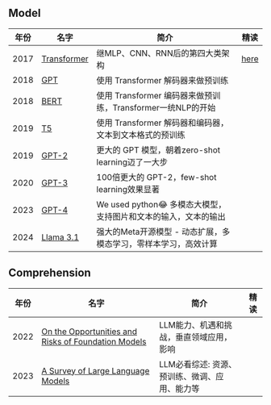 ## Model

| 年份 | 名字                                                                                                                           | 简介                                                            | 精读                                |
| ---- | ------------------------------------------------------------------------------------------------------------------------------ | --------------------------------------------------------------- | ----------------------------------- |
| 2017 | [Transformer](https://arxiv.org/abs/1706.03762)                                                                                | 继MLP、CNN、RNN后的第四大类架构                                 | [here](./paper-note/transformer.md) |
| 2018 | [GPT](https://s3-us-west-2.amazonaws.com/openai-assets/research-covers/language-unsupervised/language_understanding_paper.pdf) | 使用 Transformer 解码器来做预训练                               |                                     |
| 2018 | [BERT](https://arxiv.org/abs/1810.04805)                                                                                       | 使用 Transformer 编码器来做预训练，Transformer一统NLP的开始     |                                     |
| 2019 | [T5](https://arxiv.org/pdf/1910.10683)                                                                                         | 使用 Transformer 解码器和编码器，文本到文本格式的预训练         |                                     |
| 2019 | [GPT-2](https://d4mucfpksywv.cloudfront.net/better-language-models/language_models_are_unsupervised_multitask_learners.pdf)    | 更大的 GPT 模型，朝着zero-shot learning迈了一大步               |                                     |
| 2020 | [GPT-3](https://arxiv.org/abs/2005.14165)                                                                                      | 100倍更大的 GPT-2，few-shot learning效果显著                    |                                     |
| 2023 | [GPT-4](https://cdn.openai.com/papers/gpt-4.pdf)                                                                               | We used python😂 多模态大模型，支持图片和文本的输入，文本的输出  |                                     |
| 2024 | [Llama 3.1](https://arxiv.org/pdf/2407.21783)                                                                                  | 强大的Meta开源模型 - 动态扩展，多模态学习，零样本学习，高效计算 |                                     |

## Comprehension

| 年份 | 名字                                                         | 简介                                          | 精读 |
| ---- | ------------------------------------------------------------ | --------------------------------------------- | ---- |
| 2022 | [On the Opportunities and Risks of Foundation Models](https://arxiv.org/pdf/2108.07258) | LLM能力、机遇和挑战，垂直领域应用，影响       |      |
| 2023 | [A Survey of Large Language Models](https://arxiv.org/abs/2303.18223) | LLM必看综述: 资源、预训练、微调、应用、能力等 |      |

